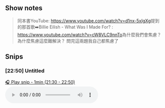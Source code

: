
## Show notes
> 同本書YouTube: https://www.youtube.com/watch?v=d1nx-5xIgXg ​ 提到的那首歌➡️Billie Eilish - What Was I Made For? : https://www.youtube.com/watch?v=cW8VLC9nnTo ​ 為什麼我們會焦慮？為什麼焦慮這麼難解決？ 問完這兩題我自己都焦慮了

## Snips
### [22:50] Untitled
[🎧 Play snip - 1min️ (21:30 - 22:50)](https://share.snipd.com/snip/592a0be0-1cb1-4470-9094-b07f29c5368f)
<audio controls> <source src="https://www.buzzsprout.com/1096139/episodes/13567537-.mp3#t=21:30,22:50"> </audio>
